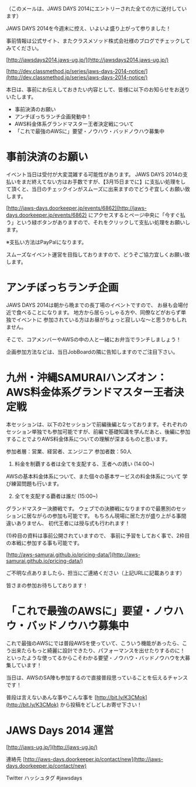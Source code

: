 
（このメールは、JAWS DAYS 2014にエントリーされた全ての方に送付しています）

JAWS DAYS 2014を今週末に控え、いよいよ盛り上がって参りました！

事前情報は公式サイト、またクラスメソッド株式会社様のブログでチェックしてみてください。

[http://jawsdays2014.jaws-ug.jp/](http://jawsdays2014.jaws-ug.jp/)

[http://dev.classmethod.jp/series/jaws-days-2014-notice/](http://dev.classmethod.jp/series/jaws-days-2014-notice/)

本日は、事前にお伝えしておきたい内容として、皆様に以下のお知らせをお送りいたします。

* 事前決済のお願い
* アンチぼっちランチ企画発動中！
* AWS料金体系グランドマスター王者決定戦について
* 「これで最強のAWSに」要望・ノウハウ・バッドノウハウ募集中


事前決済のお願い
=====================================================================

イベント当日は受付が大変混雑する可能性があります。
JAWS DAYS 2014の支払いをまだ終えてない方はお手数ですが、【3月15日までに】に支払い処理をして頂くと、当日のチェックインがスムーズに出来ますのでどうぞ宜しくお願い致します。

[http://jaws-days.doorkeeper.jp/events/6862](http://jaws-days.doorkeeper.jp/events/6862)
にアクセスするとページ中央に「今すぐ払う」という緑ボタンがありますので、それをクリックして支払い処理をお願いします。

※支払い方法はPayPalになります。

スムーズなイベント運営を目指しておりますので、どうぞご協力宜しくお願い致します。



アンチぼっちランチ企画
=====================================================================

JAWS DAYS 2014は朝から晩までの長丁場のイベントですので、
お昼も会場付近で食べることになります。
地方から居らっしゃる方や、同僚などがおらず単独でイベントに
参加されている方はお昼がちょっと寂しいな〜と思うかもしれません。

そこで、コアメンバーやAWSの中の人と一緒にお弁当でランチしましょう！

企画参加方法などは、当日JobBoardの隣に告知しますのでご注目下さい。


九州・沖縄SAMURAIハンズオン：AWS料金体系グランドマスター王者決定戦
=====================================================================

本セッションは、以下の2セッションで前編後編となっております。それぞれのセッション単独でも参加可能ですが、前編で基礎知識を学んだあと、後編に参加することでよりAWS料金体系についての理解が深まるものと思います。

参加者層：営業、経営者、エンジニア
参加者数：50人

1) 料金を制覇する者は全てを支配する、王者への誘い 
(14:00~)

AWSの基本料金体系について、また個々の基本サービスの料金体系について
学び練習問題も行います。

2) 全てを支配する覇者は誰だ
(15:00~)

グランドマスター決勝戦です。
ウェブでの決勝戦になりますので最悪別のセッションに居ながらの参加も可能です。
もちろん現場に居た方が盛り上がる事間違いありません、
初代王者には授与式も行われます！


(1)枠目の資料は事前公開されていますので、
事前に予習をしておく事で、2枠目の本戦に参加する事も可能です。

[http://aws-samurai.github.io/pricing-data/](http://aws-samurai.github.io/pricing-data/)

ご不明な点ありましたら、担当にご連絡ください（上記URLに記載あります）

皆さまの参加お待ちしております！


「これで最強のAWSに」要望・ノウハウ・バッドノウハウ募集中
=====================================================================

これで最強のAWSにでは普段AWSを使っていて、こういう機能があったら、こう出来たらもっと綺麗に設計できたり、パフォーマンスを出せたりするのに！ といったような使ってるからこそわかる要望・ノウハウ・バッドノウハウを大募集しています！

当日は、AWSのSA陣も参加するので直接普段思っていることを伝えるチャンスです！

普段は言えないあんな事やこんな事を [http://bit.ly/K3CMok](http://bit.ly/K3CMok) から投稿をどしどしお寄せ下さい！


JAWS Days 2014 運営
=====================================

[http://jaws-ug.jp/](http://jaws-ug.jp/)

連絡先
[http://jaws-days.doorkeeper.jp/contact/new](http://jaws-days.doorkeeper.jp/contact/new)

Twitter ハッシュタグ #jawsdays

